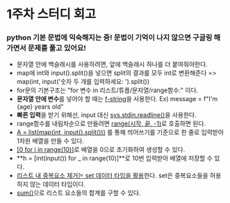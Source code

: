 # 1주차 스터디 회고

### python 기본 문법에 익숙해지는 중! 문법이 기억이 나지 않으면 구글링 해가면서 문제를 풀고 있어요!
- 문자열 안에 백슬래시를 사용하려면, 앞에 백슬래시 하나를 더 붙여줘야한다. 
- map에 int와 input().split()을 넣으면 split의 결과를 모두 int로 변환해준다 => map(int, input('숫자 두 개를 입력하세요: ').split())
- for문의 기본구조는 "for 변수 in 리스트/튜플/문자열/range함수:" 이다.
- **문자열 안에 변수**를 넣어야 할 때는 [f-string](https://dejavuqa.tistory.com/270)을 사용한다. Ex) message = f"I'm {age} years old"
- **빠른 입력**을 받기 위해선, input 대신 [sys.stdin.readline()](https://velog.io/@yeseolee/Python-%ED%8C%8C%EC%9D%B4%EC%8D%AC-%EC%9E%85%EB%A0%A5-%EC%A0%95%EB%A6%ACsys.stdin.readline)을 사용한다. 
- range함수를 내림차순으로 만들려면 [range(시작, 끝, -1)](https://devpouch.tistory.com/70)로 호출하면 된다. 
- [A = list(map(int, input().split()))](https://dailylifeofdeveloper.tistory.com/119) 를 통해 띄어쓰기를 기준으로 한 줄로 입력받아 1차원 배열을 만들 수 있다. 
- [[0 for i in range(10)]](https://application-s.tistory.com/42)로 배열을 0으로 초기화하여 생성할 수 있다. 
- **h = [int(input()) for _ in range(10)]**로 10번 입력받아 배열에 저장할 수 있다. 
- [리스트 내 중복요소 제거는 set 데이터 타입을 활용](https://infinitt.tistory.com/78)한다. set은 중복요소들을 허용하지 않는 데이터 타입이다. 
- [sum()](https://codechacha.com/ko/python-sum/)으로 리스트 요소들의 합계를 구할 수 있다. 